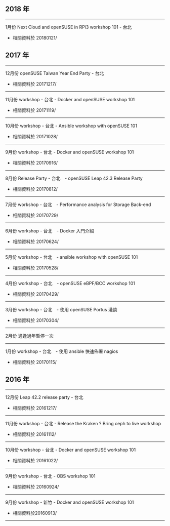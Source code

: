 
## 2018 年

---------------------------

1月份 Next Cloud and openSUSE in RPi3 workshop 101 - 台北
* 相關資料於 20180121/


## 2017 年

---------------------------

12月份 openSUSE Taiwan Year End Party - 台北
* 相關資料於 20171217/

---------------------------

11月份 workshop - 台北 - Docker and openSUSE workshop 101
* 相關資料於 20171119/

---------------------------

﻿10月份 workshop - 台北 - Ansible workshop with openSUSE 101
* 相關資料於 20171028/

---------------------------

9月份 workshop - 台北 - Docker and openSUSE workshop 101
* 相關資料於 20170916/

---------------------------

8月份 Release Party - 台北　- openSUSE Leap 42.3 Release Party
* 相關資料於 20170812/

---------------------------

7月份 workshop - 台北　- Performance analysis for Storage Back-end
* 相關資料於 20170729/

---------------------------

6月份 workshop - 台北　- Docker 入門介紹
* 相關資料於 20170624/

---------------------------

5月份 workshop - 台北　- ansible workshop with openSUSE 101
* 相關資料於 20170528/

---------------------------

4月份 workshop - 台北　- openSUSE eBPF/BCC workshop 101
* 相關資料於 20170429/

---------------------------

3月份 workshop - 台北　- 使用 openSUSE Portus 淺談
* 相關資料於 20170304/

---------------------------

2月份 適逢過年暫停一次

---------------------------

1月份 workshop - 台北　- 使用 ansible 快速佈署 nagios
* 相關資料於 20170115/

## 2016 年

---------------------------

12月份 Leap 42.2 release party - 台北
* 相關資料於 20161217/

---------------------------

11月份 workshop - 台北 - Release the Kraken ? Bring ceph to live workshop
* 相關資料於 20161112/

---------------------------

10月份 workshop - 台北 - Docker and openSUSE workshop 101
* 相關資料於 20161022/

---------------------------

9月份 workshop - 台北 - OBS workshop 101
* 相關資料於 20160924/

---------------------------

9月份 workshop - 新竹 - Docker and openSUSE workshop 101
* 相關資料於20160913/

---------------------------


